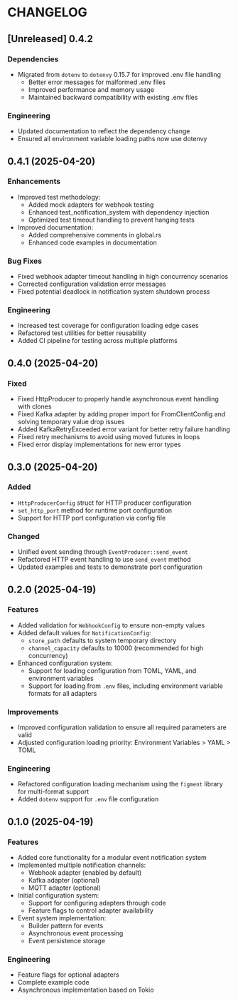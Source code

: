 # CHANGELOG

## [Unreleased] 0.4.2

### Dependencies

- Migrated from `dotenv` to `dotenvy` 0.15.7 for improved .env file handling
    - Better error messages for malformed .env files
    - Improved performance and memory usage
    - Maintained backward compatibility with existing .env files

### Engineering

- Updated documentation to reflect the dependency change
- Ensured all environment variable loading paths now use dotenvy

## 0.4.1 (2025-04-20)

### Enhancements

- Improved test methodology:
    - Added mock adapters for webhook testing
    - Enhanced test_notification_system with dependency injection
    - Optimized test timeout handling to prevent hanging tests
- Improved documentation:
    - Added comprehensive comments in global.rs
    - Enhanced code examples in documentation

### Bug Fixes

- Fixed webhook adapter timeout handling in high concurrency scenarios
- Corrected configuration validation error messages
- Fixed potential deadlock in notification system shutdown process

### Engineering

- Increased test coverage for configuration loading edge cases
- Refactored test utilities for better reusability
- Added CI pipeline for testing across multiple platforms

## 0.4.0 (2025-04-20)

### Fixed

- Fixed HttpProducer to properly handle asynchronous event handling with clones
- Fixed Kafka adapter by adding proper import for FromClientConfig and solving
  temporary value drop issues
- Added KafkaRetryExceeded error variant for better retry failure handling
- Fixed retry mechanisms to avoid using moved futures in loops
- Fixed error display implementations for new error types

## 0.3.0 (2025-04-20)

### Added

- `HttpProducerConfig` struct for HTTP producer configuration
- `set_http_port` method for runtime port configuration
- Support for HTTP port configuration via config file

### Changed

- Unified event sending through `EventProducer::send_event`
- Refactored HTTP event handling to use `send_event` method
- Updated examples and tests to demonstrate port configuration

## 0.2.0 (2025-04-19)

### Features

- Added validation for `WebhookConfig` to ensure non-empty values
- Added default values for `NotificationConfig`:
    - `store_path` defaults to system temporary directory
    - `channel_capacity` defaults to 10000 (recommended for high concurrency)
- Enhanced configuration system:
    - Support for loading configuration from TOML, YAML, and environment variables
    - Support for loading from `.env` files, including environment variable formats for all adapters

### Improvements

- Improved configuration validation to ensure all required parameters are valid
- Adjusted configuration loading priority: Environment Variables > YAML > TOML

### Engineering

- Refactored configuration loading mechanism using the `figment` library for multi-format support
- Added `dotenv` support for `.env` file configuration

## 0.1.0 (2025-04-19)

### Features

- Added core functionality for a modular event notification system
- Implemented multiple notification channels:
    - Webhook adapter (enabled by default)
    - Kafka adapter (optional)
    - MQTT adapter (optional)
- Initial configuration system:
    - Support for configuring adapters through code
    - Feature flags to control adapter availability
- Event system implementation:
    - Builder pattern for events
    - Asynchronous event processing
    - Event persistence storage

### Engineering

- Feature flags for optional adapters
- Complete example code
- Asynchronous implementation based on Tokio